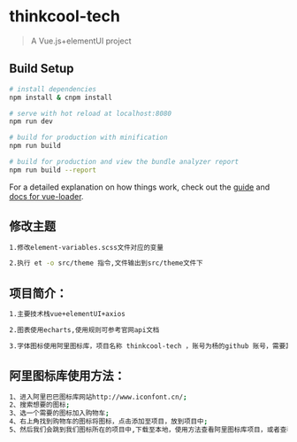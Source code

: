 # thinkcool-tech

> A Vue.js+elementUI project

## Build Setup

``` bash
# install dependencies
npm install & cnpm install

# serve with hot reload at localhost:8080
npm run dev

# build for production with minification
npm run build

# build for production and view the bundle analyzer report
npm run build --report
```

For a detailed explanation on how things work, check out the [guide](http://vuejs-templates.github.io/webpack/) and [docs for vue-loader](http://vuejs.github.io/vue-loader).

## 修改主题

``` bash
1.修改element-variables.scss文件对应的变量

2.执行 et -o src/theme 指令,文件输出到src/theme文件下
```

## 项目简介：

``` bash
1.主要技术栈vue+elementUI+axios

2.图表使用echarts,使用规则可参考官网api文档

3.字体图标使用阿里图标库，项目名称 thinkcool-tech ，账号为杨的github 账号，需要其他图标可以自行添加
```

## 阿里图标库使用方法：

``` bash
1、进入阿里巴巴图标库网站http://www.iconfont.cn/;
2、搜索想要的图标;
3、选一个需要的图标加入购物车;
4、右上角找到购物车的图标将图标，点击添加至项目，放到项目中;
5、然后我们会跳到我们图标所在的项目中,下载至本地，使用方法查看阿里图标库项目，或者查看下载到本地的index.html文件;
```
